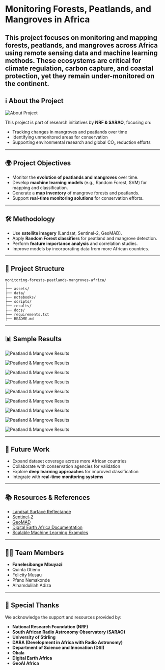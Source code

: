 # Monitoring Forests, Peatlands, and Mangroves in Africa

This project focuses on monitoring and mapping **forests, peatlands, and mangroves** across Africa using remote sensing data and machine learning methods. These ecosystems are critical for climate regulation, carbon capture, and coastal protection, yet they remain under-monitored on the continent.
---

## ℹ️ About the Project
![About Project](assets/about_image1.jpg)

This project is part of research initiatives by **NRF & SARAO**, focusing on:
- Tracking changes in mangroves and peatlands over time  
- Identifying unmonitored areas for conservation  
- Supporting environmental research and global CO₂ reduction efforts  
---

## 🌍 Project Objectives
- Monitor the **evolution of peatlands and mangroves** over time.  
- Develop **machine learning models** (e.g., Random Forest, SVM) for mapping and classification.  
- Generate a **map inventory** of mangrove forests and peatlands.  
- Support **real-time monitoring solutions** for conservation efforts.  

---

## 🛠️ Methodology
- Use **satellite imagery** (Landsat, Sentinel-2, GeoMAD).  
- Apply **Random Forest classifiers** for peatland and mangrove detection.  
- Perform **feature importance analysis** and correlation studies.  
- Improve models by incorporating data from more African countries.  

---

## 📂 Project Structure
```
monitoring-forests-peatlands-mangroves-africa/
│
├── assets/                 
├── data/
├── notebooks/
├── scripts/
├── results/
├── docs/
├── requirements.txt
├── README.md
```

---

## 📊 Sample Results
![Peatland & Mangrove Results](assets/results_image1.jpg)

![Peatland & Mangrove Results](assets/results_image2.jpg)

![Peatland & Mangrove Results](assets/results_image3.jpg)

![Peatland & Mangrove Results](assets/results_image4.jpg)

![Peatland & Mangrove Results](assets/results_image5.jpg)

![Peatland & Mangrove Results](assets/results_image6.jpg)

![Peatland & Mangrove Results](assets/results_image7.jpg)

![Peatland & Mangrove Results](assets/results_image8.jpg)

![Peatland & Mangrove Results](assets/results_image9.jpg)


---

## 🚀 Future Work
- Expand dataset coverage across more African countries  
- Collaborate with conservation agencies for validation  
- Explore **deep learning approaches** for improved classification  
- Integrate with **real-time monitoring systems**

---

## 📚 Resources & References
- [Landsat Surface Reflectance](https://github.com/digitalearthafrica/deafrica-sandbox-notebooks/blob/main/Datasets/Landsat_Surface_Reflectance.ipynb)  
- [Sentinel-2](https://github.com/digitalearthafrica/deafrica-sandbox-notebooks/blob/main/Datasets/Sentinel_2.ipynb)  
- [GeoMAD](https://github.com/digitalearthafrica/deafrica-sandbox-notebooks/blob/main/Datasets/GeoMAD.ipynb)  
- [Digital Earth Africa Documentation](https://docs.digitalearthafrica.org/en/latest/data_specs/index.html)  
- [Scalable Machine Learning Examples](https://github.com/digitalearthafrica/deafrica-sandbox-notebooks/tree/main/Real_world_examples/Scalable_machine_learning)  

---

## 👩‍💻 Team Members
- **Fanelesibonge Mbuyazi**  
- Quinta Otieno  
- Felicity Musau  
- Pfano Nemakonde  
- Alhamdulilah Adiza  

---

## 🙏 Special Thanks
We acknowledge the support and resources provided by:  
- **National Research Foundation (NRF)**  
- **South African Radio Astronomy Observatory (SARAO)**  
- **University of Stirling**  
- **DARA (Development in Africa with Radio Astronomy)**  
- **Department of Science and Innovation (DSI)**  
- **Okala**  
- **Digital Earth Africa**  
- **GeoAI Africa**  
